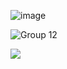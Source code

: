 ![image](https://github.com/Vampire-js/Vampire-js/assets/103945371/25176608-e0e6-452c-aaef-9253a43dc1e2)

 ![Group 12](https://github.com/Vampire-js/Vampire-js/assets/103945371/24613e06-c0d1-4700-9de2-5e5e4888fb78)

<a href="https://git.io/streak-stats"><img
      src="https://github-readme-streak-stats.herokuapp.com?user=Vampire-js&theme=react&hide_border=true&include_all_commits=true"> </a>
